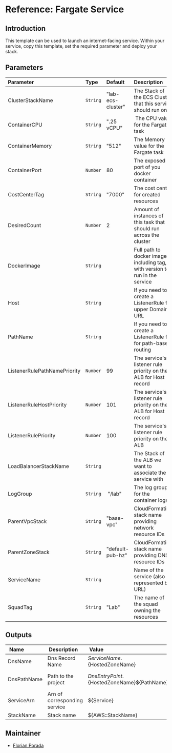 # Reference: Fargate Service

## Introduction

This template can be used to launch an internet-facing service. Within your service, copy this template, set the required parameter and deploy your stack.

## Parameters

| Parameter                    | Type     | Default           | Description                                                                   | Notes                                     |
| :--------------------------- | :------- | :---------------- | :---------------------------------------------------------------------------- | :---------------------------------------- |
| ClusterStackName             | `String` | "lab-ecs-cluster" | The Stack of the ECS Cluster that this service should run on                  |                                           |
| ContainerCPU                 | `String` | ".25 vCPU"        |  The CPU value for the Fargate task                                           |                                           |
| ContainerMemory              | `String` | "512"             | The Memory value for the Fargate task                                         |                                           |
| ContainerPort                | `Number` | 80                | The exposed port of you docker container                                      |                                           |
| CostCenterTag                | `String` | "7000"            | The cost center for created resources                                         |                                           |
| DesiredCount                 | `Number` | 2                 | Amount of instances of this task that should run across the cluster           |                                           |
| DockerImage                  | `String` |                   | Full path to docker image, including tag, with version to run in the service  |                                           |
| Host                         | `String` |                   | If you need to create a ListenerRule for upper Domain URL                     | eg. `greenskin.lab.moovel.com`            |
| PathName                     | `String` |                   | If you need to create a ListenerRule for for path-based routing               | eg. `/projects/greenskin`                 |
| ListenerRulePathNamePriority | `Number` | 99                | The service's listener rule priority on the ALB for Host record               |                                           |
| ListenerRuleHostPriority     | `Number` | 101               | The service's listener rule priority on the ALB for Host record               |                                           |
| ListenerRulePriority         | `Number` | 100               | The service's listener rule priority on the ALB                               |                                           |
| LoadBalancerStackName        | `String` |                   | The Stack of the ALB we want to associate the service with                    |  Use `lab-office-alb` or `lab-public-alb` |
| LogGroup                     | `String` |  "/lab"           | The log group for the container logs                                          |                                           |
| ParentVpcStack               | `String` | "base-vpc"        | CloudFormation stack name providing network resource IDs                      |                                           |
| ParentZoneStack              | `String` | "default-pub-hz"  | CloudFormation stack name providing DNS resource IDs                          |                                           |
| ServiceName                  | `String` |                   | Name of the service (also represented by URL)                                 |                                           |
| SquadTag                     | `String` | "Lab"             | The name of the squad owning the resources                                    |                                           |

## Outputs

|  Name       |  Description                  |  Value                                          |  Export Name                                                                  |
| :---------- | :---------------------------- | :---------------------------------------------- | :---------------------------------------------------------------------------- |
| DnsName     | Dns Record Name               | ${ServiceName}.${HostedZoneName}                | \${ParentZoneStack}-HostedZoneName                                            |
| DnsPathName | Path to the project           | ${DnsEntryPoint}.${HostedZoneName}\${PathName}  | \${LoadBalancerStackName}-DNSSubDomainName.\${ParentZoneStack}-HostedZoneName |
| ServiceArn  | Arn of corresponding service  | \${Service}                                     | \${AWS::StackName}-ServiceArn                                                 |
| StackName   | Stack name                    | \${AWS::StackName}                              |                                                                               |

## Maintainer

- [Florian Porada](https://github.com/florianporada)
